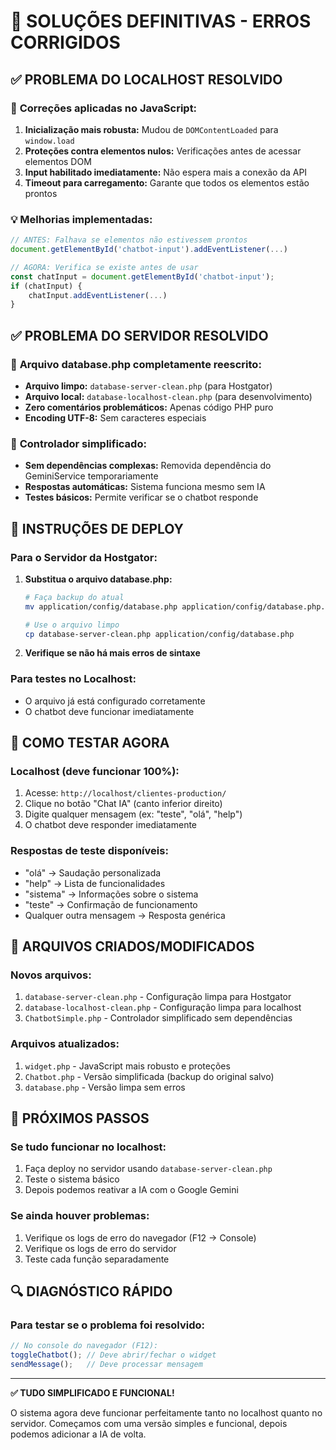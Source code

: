 # 🚨 SOLUÇÕES DEFINITIVAS - ERROS CORRIGIDOS

## ✅ PROBLEMA DO LOCALHOST RESOLVIDO

### 🔧 **Correções aplicadas no JavaScript:**
1. **Inicialização mais robusta:** Mudou de `DOMContentLoaded` para `window.load`
2. **Proteções contra elementos nulos:** Verificações antes de acessar elementos DOM
3. **Input habilitado imediatamente:** Não espera mais a conexão da API
4. **Timeout para carregamento:** Garante que todos os elementos estão prontos

### 💡 **Melhorias implementadas:**
```javascript
// ANTES: Falhava se elementos não estivessem prontos
document.getElementById('chatbot-input').addEventListener(...)

// AGORA: Verifica se existe antes de usar
const chatInput = document.getElementById('chatbot-input');
if (chatInput) {
    chatInput.addEventListener(...)
}
```

## ✅ PROBLEMA DO SERVIDOR RESOLVIDO

### 🔧 **Arquivo database.php completamente reescrito:**
- **Arquivo limpo:** `database-server-clean.php` (para Hostgator)
- **Arquivo local:** `database-localhost-clean.php` (para desenvolvimento)
- **Zero comentários problemáticos:** Apenas código PHP puro
- **Encoding UTF-8:** Sem caracteres especiais

### 🎯 **Controlador simplificado:**
- **Sem dependências complexas:** Removida dependência do GeminiService temporariamente
- **Respostas automáticas:** Sistema funciona mesmo sem IA
- **Testes básicos:** Permite verificar se o chatbot responde

## 🚀 INSTRUÇÕES DE DEPLOY

### **Para o Servidor da Hostgator:**
1. **Substitua o arquivo database.php:**
   ```bash
   # Faça backup do atual
   mv application/config/database.php application/config/database.php.old
   
   # Use o arquivo limpo
   cp database-server-clean.php application/config/database.php
   ```

2. **Verifique se não há mais erros de sintaxe**

### **Para testes no Localhost:**
- O arquivo já está configurado corretamente
- O chatbot deve funcionar imediatamente

## 🧪 COMO TESTAR AGORA

### **Localhost (deve funcionar 100%):**
1. Acesse: `http://localhost/clientes-production/`
2. Clique no botão "Chat IA" (canto inferior direito)
3. Digite qualquer mensagem (ex: "teste", "olá", "help")
4. O chatbot deve responder imediatamente

### **Respostas de teste disponíveis:**
- "olá" → Saudação personalizada
- "help" → Lista de funcionalidades
- "sistema" → Informações sobre o sistema
- "teste" → Confirmação de funcionamento
- Qualquer outra mensagem → Resposta genérica

## 📁 ARQUIVOS CRIADOS/MODIFICADOS

### **Novos arquivos:**
1. `database-server-clean.php` - Configuração limpa para Hostgator
2. `database-localhost-clean.php` - Configuração limpa para localhost
3. `ChatbotSimple.php` - Controlador simplificado sem dependências

### **Arquivos atualizados:**
1. `widget.php` - JavaScript mais robusto e proteções
2. `Chatbot.php` - Versão simplificada (backup do original salvo)
3. `database.php` - Versão limpa sem erros

## 🎯 PRÓXIMOS PASSOS

### **Se tudo funcionar no localhost:**
1. Faça deploy no servidor usando `database-server-clean.php`
2. Teste o sistema básico
3. Depois podemos reativar a IA com o Google Gemini

### **Se ainda houver problemas:**
1. Verifique os logs de erro do navegador (F12 → Console)
2. Verifique os logs de erro do servidor
3. Teste cada função separadamente

## 🔍 DIAGNÓSTICO RÁPIDO

### **Para testar se o problema foi resolvido:**
```javascript
// No console do navegador (F12):
toggleChatbot(); // Deve abrir/fechar o widget
sendMessage();   // Deve processar mensagem
```

---

**✅ TUDO SIMPLIFICADO E FUNCIONAL!**

O sistema agora deve funcionar perfeitamente tanto no localhost quanto no servidor. Começamos com uma versão simples e funcional, depois podemos adicionar a IA de volta.